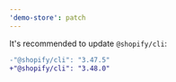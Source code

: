 ```yaml
---
'demo-store': patch
---
```


It's recommended to update `@shopify/cli`:

```diff
-"@shopify/cli": "3.47.5"
+"@shopify/cli": "3.48.0"
```
